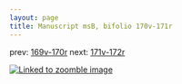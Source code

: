```yaml
---
layout: page
title: Manuscript msB, bifolio 170v-171r
---
```


prev: [169v-170r](../169v-170r/) next: [171v-172r](../171v-172r/)



[![Linked to zoomble image](http://www.homermultitext.org/iipsrv?IIIF=/project/homer/pyramidal/deepzoom/hmt/vbbifolio/v1/vb_170v_171r.tif/full/2000,/0/default.jpg)](http://www.homermultitext.org/ict2/?urn=urn:cite2:hmt:vbbifolio.v1:vb_170v_171r)

